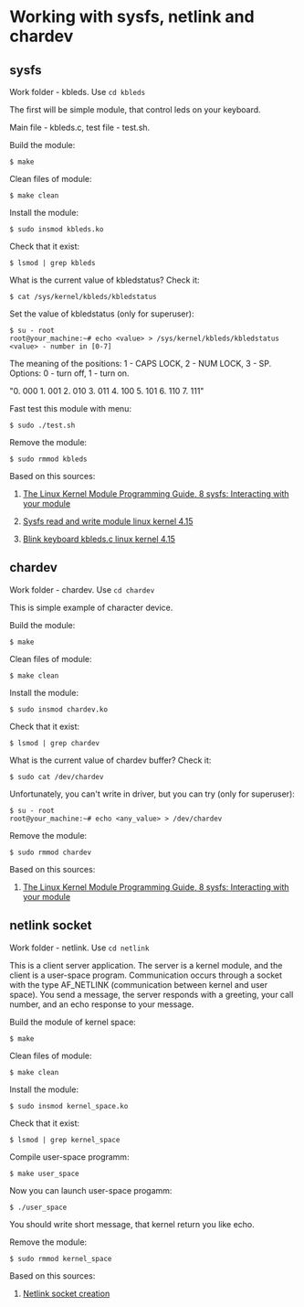 # Working with sysfs, netlink and chardev

## sysfs

Work folder - kbleds. Use `cd kbleds`

The first will be simple module, that control leds on your keyboard.

Main file - kbleds.c, test file - test.sh.

Build the module: 

    $ make

Clean files of module: 

    $ make clean

Install the module: 

    $ sudo insmod kbleds.ko

Check that it exist: 

    $ lsmod | grep kbleds

What is the current value of kbledstatus? Check it: 

    $ cat /sys/kernel/kbleds/kbledstatus 

Set the value of kbledstatus (only for superuser):
    
    $ su - root
    root@your_machine:~# echo <value> > /sys/kernel/kbleds/kbledstatus 
    <value> - number in [0-7]

The meaning of the positions: 1 - CAPS LOCK, 2 - NUM LOCK, 3 - SP.
Options: 0 - turn off, 1 - turn on.

"0. 000   1. 001   2. 010   3. 011   4. 100   5. 101   6. 110   7. 111"

Fast test this module with menu: 

    $ sudo ./test.sh

Remove the module:

    $ sudo rmmod kbleds

Based on this sources:

1. [The Linux Kernel Module Programming Guide,  8 sysfs: Interacting with your module](https://sysprog21.github.io/lkmpg/#sysfs-interacting-with-your-module)

2. [Sysfs read and write module linux kernel 4.15](https://pastebin.com/qEKTZZcB)

3. [Blink keyboard kbleds.c linux kernel 4.15](https://pastebin.com/r46SDJzs)


## chardev

Work folder - chardev. Use `cd chardev`

This is simple example of character device.

Build the module: 

    $ make

Clean files of module: 

    $ make clean

Install the module: 

    $ sudo insmod chardev.ko

Check that it exist: 

    $ lsmod | grep chardev

What is the current value of chardev buffer? Check it: 

    $ sudo cat /dev/chardev

Unfortunately, you can't write in driver, but you can try (only for superuser):
    
    $ su - root
    root@your_machine:~# echo <any_value> > /dev/chardev

Remove the module:

    $ sudo rmmod chardev

Based on this sources:

1. [The Linux Kernel Module Programming Guide,  8 sysfs: Interacting with your module](https://sysprog21.github.io/lkmpg/#sysfs-interacting-with-your-module)

## netlink socket

Work folder - netlink. Use `cd netlink`

This is a client server application. The server is a kernel module, and the client is a user-space program. Communication occurs through a socket with the type AF_NETLINK (communication between kernel and user space).
You send a message, the server responds with a greeting, your call number, and an echo response to your message.

Build the module of kernel space: 

    $ make

Clean files of module: 

    $ make clean

Install the module: 

    $ sudo insmod kernel_space.ko

Check that it exist: 

    $ lsmod | grep kernel_space

Compile user-space programm: 

    $ make user_space

Now you can launch user-space progamm:

    $ ./user_space

You should write short message, that kernel return you like echo.

Remove the module:

    $ sudo rmmod kernel_space

Based on this sources:

1. [Netlink socket creation](https://stackoverflow.com/questions/27755246/netlink-socket-creation-returns-null)